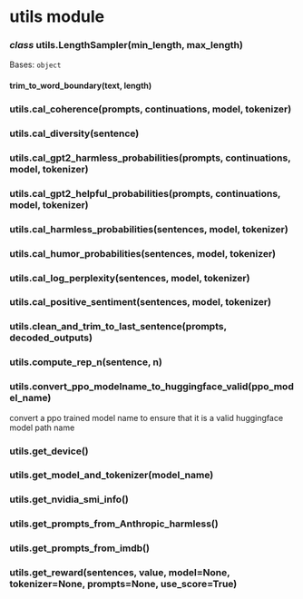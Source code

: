 # utils module

### *class* utils.LengthSampler(min_length, max_length)

Bases: `object`

#### trim_to_word_boundary(text, length)

### utils.cal_coherence(prompts, continuations, model, tokenizer)

### utils.cal_diversity(sentence)

### utils.cal_gpt2_harmless_probabilities(prompts, continuations, model, tokenizer)

### utils.cal_gpt2_helpful_probabilities(prompts, continuations, model, tokenizer)

### utils.cal_harmless_probabilities(sentences, model, tokenizer)

### utils.cal_humor_probabilities(sentences, model, tokenizer)

### utils.cal_log_perplexity(sentences, model, tokenizer)

### utils.cal_positive_sentiment(sentences, model, tokenizer)

### utils.clean_and_trim_to_last_sentence(prompts, decoded_outputs)

### utils.compute_rep_n(sentence, n)

### utils.convert_ppo_modelname_to_huggingface_valid(ppo_model_name)

convert a ppo trained model name to ensure that it is a valid huggingface model path name

### utils.get_device()

### utils.get_model_and_tokenizer(model_name)

### utils.get_nvidia_smi_info()

### utils.get_prompts_from_Anthropic_harmless()

### utils.get_prompts_from_imdb()

### utils.get_reward(sentences, value, model=None, tokenizer=None, prompts=None, use_score=True)
